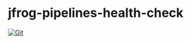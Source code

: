 # jfrog-pipelines-health-check

[![Git](https://app.soluble.cloud/api/v1/public/badges/4a851f0b-d4b7-430d-a00a-e199f044d7af.svg?orgId=604336610407)](https://app.soluble.cloud/repos/details/github.com/jefferyfry/jfrog-pipelines-health-check?orgId=604336610407)  

